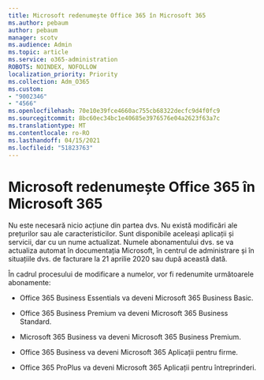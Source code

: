 ```yaml
---
title: Microsoft redenumește Office 365 în Microsoft 365
ms.author: pebaum
author: pebaum
manager: scotv
ms.audience: Admin
ms.topic: article
ms.service: o365-administration
ROBOTS: NOINDEX, NOFOLLOW
localization_priority: Priority
ms.collection: Adm_O365
ms.custom:
- "9002346"
- "4566"
ms.openlocfilehash: 70e10e39fce4660ac755cb68322decfc9d4f0fc9
ms.sourcegitcommit: 8bc60ec34bc1e40685e3976576e04a2623f63a7c
ms.translationtype: MT
ms.contentlocale: ro-RO
ms.lasthandoff: 04/15/2021
ms.locfileid: "51823763"
---
```

# <a name="microsoft-is-renaming-office-365-to-microsoft-365"></a>Microsoft redenumește Office 365 în Microsoft 365

Nu este necesară nicio acțiune din partea dvs. Nu există modificări ale prețurilor sau ale caracteristicilor. Sunt disponibile aceleași aplicații și servicii, dar cu un nume actualizat. Numele abonamentului dvs. se va actualiza automat în documentația Microsoft, în centrul de administrare și în situațiile dvs. de facturare la 21 aprilie 2020 sau după această dată.

În cadrul procesului de modificare a numelor, vor fi redenumite următoarele abonamente:

- Office 365 Business Essentials va deveni Microsoft 365 Business Basic.

- Office 365 Business Premium va deveni Microsoft 365 Business Standard.

- Microsoft 365 Business va deveni Microsoft 365 Business Premium.

- Office 365 Business va deveni Microsoft 365 Aplicații pentru firme.

- Office 365 ProPlus va deveni Microsoft 365 Aplicații pentru întreprinderi.
